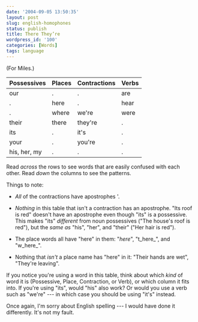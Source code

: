 ```yaml
---
date: '2004-09-05 13:50:35'
layout: post
slug: english-homophones
status: publish
title: There They’re
wordpress_id: '100'
categories: [Words]
tags: language
---
```


(For Miles.)

| Possessives  | Places | Contractions | Verbs |
| :-           | :-     | :-           | :-    |
| our          | .      | .            | are   |
| .            | here   | .            | hear  |
| .            | where  | we're        | were  |
| their        | there  | they're      | .     |
| its          | .      | it's         | .     |
| your         | .      | you're       | .     |
| his, her, my | .      | .            | .     |

Read _across_ the rows to see words that are easily confused with each other.  Read _down_ the columns to see the patterns.

Things to note:

* _All_ of the contractions have apostrophes '.

* _Nothing_ in this table that isn't a contraction has an apostrophe.  "Its roof is red" doesn't have an apostrophe even though "its" is a possessive.  This makes "its" _different_ from noun possessives ("The house's roof is red"), but the _same as_ "his", "her", and "their" ("Her hair is red").

* The place words all have "here" in them: "_here_", "t_here_", and "w_here_".

* Nothing that _isn't_ a place name has "here" in it: "Their hands are wet", "They're leaving".

If you notice you're using a word in this table, think about which _kind_ of word it is (Possessive, Place, Contraction, or Verb), or which column it fits into.  If you're using "its", would "his" also work?  Or would you use a verb such as "we're" --- in which case you should be using "it's" instead.

Once again, I'm sorry about English spelling --- I would have done it differently.  It's not my fault.
